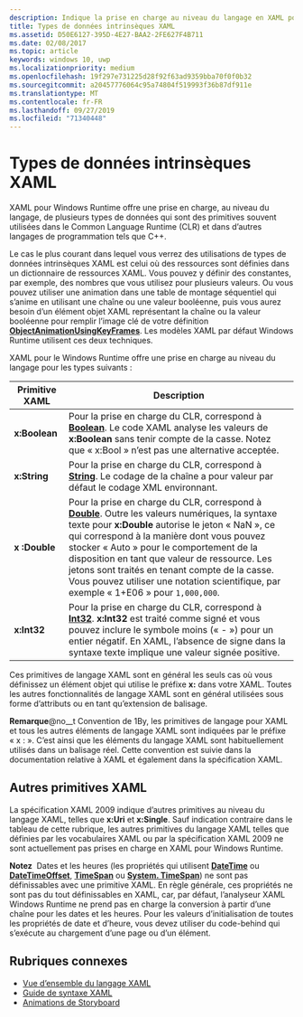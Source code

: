 ```yaml
---
description: Indique la prise en charge au niveau du langage en XAML pour Windows Runtime pour certains types de données dans le Common Language Runtime (CLR) et dans d’autres langages de programmation tels que C++.
title: Types de données intrinsèques XAML
ms.assetid: D50E6127-395D-4E27-BAA2-2FE627F4B711
ms.date: 02/08/2017
ms.topic: article
keywords: windows 10, uwp
ms.localizationpriority: medium
ms.openlocfilehash: 19f297e731225d28f92f63ad9359bba70f0f0b32
ms.sourcegitcommit: a20457776064c95a74804f519993f36b87df911e
ms.translationtype: MT
ms.contentlocale: fr-FR
ms.lasthandoff: 09/27/2019
ms.locfileid: "71340448"
---
```

# <a name="xaml-intrinsic-data-types"></a>Types de données intrinsèques XAML


XAML pour Windows Runtime offre une prise en charge, au niveau du langage, de plusieurs types de données qui sont des primitives souvent utilisées dans le Common Language Runtime (CLR) et dans d’autres langages de programmation tels que C++.

Le cas le plus courant dans lequel vous verrez des utilisations de types de données intrinsèques XAML est celui où des ressources sont définies dans un dictionnaire de ressources XAML. Vous pouvez y définir des constantes, par exemple, des nombres que vous utilisez pour plusieurs valeurs. Ou vous pouvez utiliser une animation dans une table de montage séquentiel qui s’anime en utilisant une chaîne ou une valeur booléenne, puis vous aurez besoin d’un élément objet XAML représentant la chaîne ou la valeur booléenne pour remplir l’image clé de votre définition [**ObjectAnimationUsingKeyFrames**](https://docs.microsoft.com/uwp/api/Windows.UI.Xaml.Media.Animation.ObjectAnimationUsingKeyFrames). Les modèles XAML par défaut Windows Runtime utilisent ces deux techniques.

XAML pour le Windows Runtime offre une prise en charge au niveau du langage pour les types suivants :

| Primitive XAML | Description |
|-------|-------------|
| **x:Boolean**  | Pour la prise en charge du CLR, correspond à [**Boolean**](https://docs.microsoft.com/dotnet/api/system.boolean). Le code XAML analyse les valeurs de **x:Boolean** sans tenir compte de la casse. Notez que « x:Bool » n’est pas une alternative acceptée. |
| **x:String**   | Pour la prise en charge du CLR, correspond à [**String**](https://docs.microsoft.com/dotnet/api/system.string). Le codage de la chaîne a pour valeur par défaut le codage XML environnant. |
| **x :Double**   | Pour la prise en charge du CLR, correspond à [**Double**](https://docs.microsoft.com/dotnet/api/system.double). Outre les valeurs numériques, la syntaxe texte pour **x:Double** autorise le jeton « NaN », ce qui correspond à la manière dont vous pouvez stocker « Auto » pour le comportement de la disposition en tant que valeur de ressource. Les jetons sont traités en tenant compte de la casse. Vous pouvez utiliser une notation scientifique, par exemple « 1+E06 » pour `1,000,000`. |
| **x:Int32**    | Pour la prise en charge du CLR, correspond à [**Int32**](https://docs.microsoft.com/dotnet/api/system.int32). **x:Int32** est traité comme signé et vous pouvez inclure le symbole moins (« - ») pour un entier négatif. En XAML, l’absence de signe dans la syntaxe texte implique une valeur signée positive. |

Ces primitives de langage XAML sont en général les seuls cas où vous définissez un élément objet qui utilise le préfixe **x:** dans votre XAML. Toutes les autres fonctionnalités de langage XAML sont en général utilisées sous forme d’attributs ou en tant qu’extension de balisage.

**Remarque**@no__t Convention de 1By, les primitives de langage pour XAML et tous les autres éléments de langage XAML sont indiquées par le préfixe « x : ». C’est ainsi que les éléments du langage XAML sont habituellement utilisés dans un balisage réel. Cette convention est suivie dans la documentation relative à XAML et également dans la spécification XAML.

## <a name="other-xaml-primitives"></a>Autres primitives XAML

La spécification XAML 2009 indique d’autres primitives au niveau du langage XAML, telles que **x:Uri** et **x:Single**. Sauf indication contraire dans le tableau de cette rubrique, les autres primitives du langage XAML telles que définies par les vocabulaires XAML ou par la spécification XAML 2009 ne sont actuellement pas prises en charge en XAML pour Windows Runtime.

**Notez**  Dates et les heures (les propriétés qui utilisent [**DateTime**](https://docs.microsoft.com/uwp/api/Windows.Foundation.DateTime) ou [**DateTimeOffset**](https://docs.microsoft.com/dotnet/api/system.datetimeoffset), [**TimeSpan**](https://docs.microsoft.com/uwp/api/Windows.Foundation.TimeSpan) ou [**System. TimeSpan**](https://docs.microsoft.com/dotnet/api/system.timespan)) ne sont pas définissables avec une primitive XAML. En règle générale, ces propriétés ne sont pas du tout définissables en XAML, car, par défaut, l’analyseur XAML Windows Runtime ne prend pas en charge la conversion à partir d’une chaîne pour les dates et les heures. Pour les valeurs d’initialisation de toutes les propriétés de date et d’heure, vous devez utiliser du code-behind qui s’exécute au chargement d’une page ou d’un élément.

## <a name="related-topics"></a>Rubriques connexes

* [Vue d’ensemble du langage XAML](xaml-overview.md)
* [Guide de syntaxe XAML](xaml-syntax-guide.md)
* [Animations de Storyboard](https://docs.microsoft.com/windows/uwp/graphics/storyboarded-animations)
 

